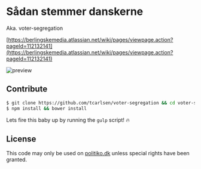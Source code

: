 # Sådan stemmer danskerne

Aka. voter-segregation

[https://berlingskemedia.atlassian.net/wiki/pages/viewpage.action?pageId=112132141](https://berlingskemedia.atlassian.net/wiki/pages/viewpage.action?pageId=112132141)

![preview](https://cloud.githubusercontent.com/assets/145288/5262689/0907e77e-7a29-11e4-9049-52f5c7e89fee.png)

## Contribute

```bash
$ git clone https://github.com/tcarlsen/voter-segregation && cd voter-segregation
$ npm install && bower install
```

Lets fire this baby up by running the `gulp` script! :fire:

## License

This code may only be used on [politiko.dk](http://www.politiko.dk) unless special rights have been granted.
